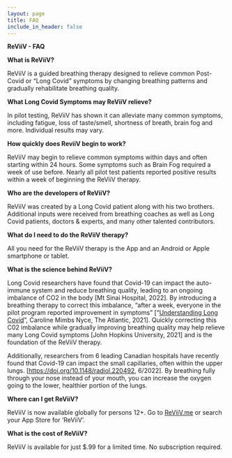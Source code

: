 ```yaml
---
layout: page
title: FAQ
include_in_header: false
---
```


**ReViiV  -  FAQ**

**What is ReViiV?**

ReViiV is a guided breathing therapy designed to relieve common Post-Covid or “Long Covid” symptoms by changing breathing patterns and gradually rehabilitate breathing quality.

**What Long Covid Symptoms may ReViiV relieve?**

In pilot testing, ReViiV has shown it can alleviate many common symptoms, including fatigue, loss of taste/smell, shortness of breath, brain fog and more.  Individual results may vary.

**How quickly does ReviiV begin to work?**

ReViiV may begin to relieve common symptoms within days and often starting within 24 hours.  Some symptoms such as Brain Fog required a week of use before.  Nearly all pilot test patients reported positive results within a week of beginning the ReViiV therapy.

**Who are the developers of ReViiV?**

ReViiV was created by a Long Covid patient along with his two brothers.  Additional inputs were received from breathing coaches as well as Long Covid patients, doctors & experts, and many other talented contributors.

**What do I need to do the ReViiV therapy?**

All you need for the ReViiV therapy is the App and an Android or Apple smartphone or tablet.

**What is the science behind ReViiV?**

Long Covid researchers have found that Covid-19 can impact the auto-immune system and reduce breathing quality, leading to an ongoing imbalance of CO2 in the body [Mt Sinai Hospital, 2022].  By introducing a breathing therapy to correct this imbalance, “after a week, everyone in the pilot program reported improvement in symptoms” [“[Understanding Long Covid](https://www.theatlantic.com/newsletters/archive/2021/03/atlantic-daily-understanding-long-covid/618232/)”, Caroline Mimbs Nyce, The Atlantic, 2021].   Quickly correcting this C02 imbalance while gradually improving breathing quality may help relieve many Long Covid symptoms [John Hopkins University, 2021] and is the foundation of the ReViiV therapy.

Additionally, researchers from 6 leading Canadian hospitals have recently found that Covid-19 can impact the small capillaries, often within the upper lungs. [<https://doi.org/10.1148/radiol.220492>, 6/2022].   By breathing fully through your nose instead of your mouth, you can increase the oxygen going to the lower, healthier portion of the lungs.


**Where can I get ReViiV?**

ReViiV is now available globally for persons 12+.  Go to [ReViiV.me](https://reviiv.me) or search your App Store for ‘ReViiV’.


**What is the cost of ReViiV?**

ReViiV is available for just $.99 for a limited time.  No subscription required.

<br>
